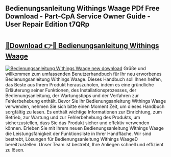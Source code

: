 ## Bedienungsanleitung Withings Waage PDf Free Download - Part-CpA Service Owner Guide - User Repair Edition t7QRp

# <h2><a href="http://df2o6xd.blite.top/?on=Bedienungsanleitung+Withings+Waage">🔗Download 👉🔴 Bedienungsanleitung Withings Waage</a></h2>

[![Bedienungsanleitung Withings Waage new download](https://i.imgur.com/lujVjoI.png)](http://df2o6xd.blite.top/?on=Bedienungsanleitung+Withings+Waage)
Grüße und willkommen zum umfassenden Benutzerhandbuch für Ihr neu erworbenes Bedienungsanleitung Withings Waage. Dieses Handbuch soll Ihnen helfen, das Beste aus Ihrem Produkt herauszuholen, indem es eine gründliche Erläuterung seiner Funktionen, des Installationsprozesses, der Bedienungsanleitung, der Wartungstipps und der Verfahren zur Fehlerbehebung enthält. Bevor Sie Ihr Bedienungsanleitung Withings Waage verwenden, nehmen Sie sich bitte einen Moment Zeit, um dieses Handbuch sorgfältig zu lesen. Es enthält wichtige Informationen zur Einrichtung, zum Betrieb, zur Wartung und zur Fehlerbehebung des Produkts, um sicherzustellen, dass Sie das Produkt sicher und effektiv verwenden können. Erleben Sie mit Ihrem neuen Bedienungsanleitung Withings Waage die Leistungsfähigkeit der Funktionsliste in Ihrer Handfläche. Wir sind bestrebt, Lösungen für Bedienungsanleitung Withings WaageD bereitzustellen. Unser Team ist bestrebt, Ihre Anliegen schnell und effizient zu lösen.
